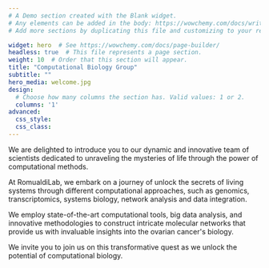 ```yaml
---
# A Demo section created with the Blank widget.
# Any elements can be added in the body: https://wowchemy.com/docs/writing-markdown-latex/
# Add more sections by duplicating this file and customizing to your requirements.

widget: hero  # See https://wowchemy.com/docs/page-builder/
headless: true  # This file represents a page section.
weight: 10  # Order that this section will appear.
title: "Computational Biology Group"
subtitle: ""
hero_media: welcome.jpg
design:
  # Choose how many columns the section has. Valid values: 1 or 2.
  columns: '1'
advanced:
  css_style:
  css_class:
---
```


We are delighted to introduce you to our dynamic and innovative team of scientists dedicated to unraveling the mysteries of life through the power of computational methods.

At RomualdiLab, we embark on a journey of unlock the secrets of living systems through different computational approaches, such as genomics, transcriptomics, systems biology, network analysis and data integration.

We employ state-of-the-art computational tools, big data analysis, and innovative methodologies to construct intricate molecular networks that provide us with invaluable insights into the ovarian cancer's biology.

We invite you to join us on this transformative quest as we unlock the potential of computational biology.
